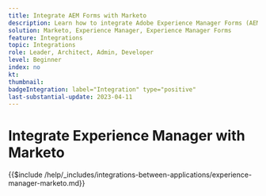 ```yaml
---
title: Integrate AEM Forms with Marketo
description: Learn how to integrate Adobe Experience Manager Forms (AEM Forms) with Marketo.
solution: Marketo, Experience Manager, Experience Manager Forms
feature: Integrations
topic: Integrations
role: Leader, Architect, Admin, Developer
level: Beginner
index: no
kt:
thumbnail:
badgeIntegration: label="Integration" type="positive"
last-substantial-update: 2023-04-11
---
```


# Integrate Experience Manager with Marketo

{{$include /help/_includes/integrations-between-applications/experience-manager-marketo.md}}
